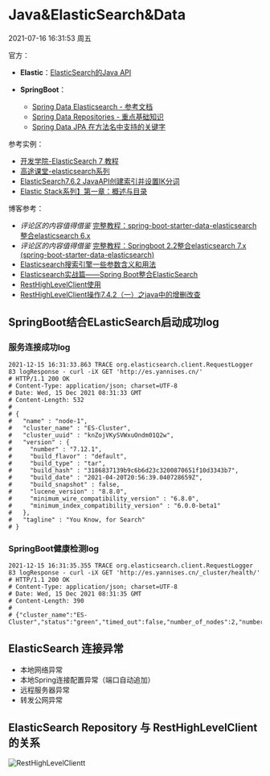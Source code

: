# Java&ElasticSearch&Data

2021-07-16 16:31:53 周五

官方：

 - **Elastic**：[ElasticSearch的Java API](https://www.elastic.co/guide/en/elasticsearch/reference/current/api-java.html)
 - **SpringBoot**：
   
    - [Spring Data Elasticsearch - 参考文档](https://docs.spring.io/spring-data/elasticsearch/docs/4.0.6.RELEASE/reference/html/#preface)
    - [Spring Data Repositories - 重点基础知识](https://docs.spring.io/spring-data/elasticsearch/docs/4.0.6.RELEASE/reference/html/#repositories)
    - [Spring Data JPA 在方法名中支持的关键字](https://docs.spring.io/spring-data/jpa/docs/current/reference/html/#jpa.query-methods.query-creation)

参考实例：

 - [开发学院-ElasticSearch 7 教程](https://www.kaifaxueyuan.com/server/elasticsearch7/elasticsearch-index.html)
 - [高途课堂-elasticsearch系列](https://blog.csdn.net/m0_37135421/article/details/104119720)
 - [ElasticSearch7.6.2 JavaAPI创建索引并设置IK分词](https://blog.csdn.net/GhostGuest/article/details/109760660)
 - [Elastic Stack系列】第一章：概述与目录](https://twocups.cn/index.php/2021/02/20/24/)

博客参考：

 - *评论区的内容值得借鉴* [完整教程：spring-boot-starter-data-elasticsearch整合elasticsearch 6.x](https://blog.csdn.net/chengyuqiang/article/details/86135795)
 - *评论区的内容值得借鉴* [完整教程：Springboot 2.2整合elasticsearch 7.x (spring-boot-starter-data-elasticsearch)](https://blog.csdn.net/chengyuqiang/article/details/102938266)
 - [Elasticsearch搜索引擎一些参数含义和用法](https://blog.csdn.net/qq_44695727/article/details/107164037)
 - [Elasticsearch实战篇——Spring Boot整合ElasticSearch](https://segmentfault.com/a/1190000018625101)
 - [RestHighLevelClient使用](https://www.cnblogs.com/cicada-smile/p/14322789.html)
 - [RestHighLevelClient操作7.4.2（一）之java中的增删改查](https://blog.csdn.net/m0_37635053/article/details/108438105)

## SpringBoot结合ELasticSearch启动成功log

### 服务连接成功log

```text
2021-12-15 16:31:33.863 TRACE org.elasticsearch.client.RequestLogger 83 logResponse - curl -iX GET 'http://es.yannises.cn/'
# HTTP/1.1 200 OK
# Content-Type: application/json; charset=UTF-8
# Date: Wed, 15 Dec 2021 08:31:33 GMT
# Content-Length: 532
#
# {
#   "name" : "node-1",
#   "cluster_name" : "ES-Cluster",
#   "cluster_uuid" : "knZojVKySVWxuOndm01Q2w",
#   "version" : {
#     "number" : "7.12.1",
#     "build_flavor" : "default",
#     "build_type" : "tar",
#     "build_hash" : "3186837139b9c6b6d23c3200870651f10d3343b7",
#     "build_date" : "2021-04-20T20:56:39.040728659Z",
#     "build_snapshot" : false,
#     "lucene_version" : "8.8.0",
#     "minimum_wire_compatibility_version" : "6.8.0",
#     "minimum_index_compatibility_version" : "6.0.0-beta1"
#   },
#   "tagline" : "You Know, for Search"
# }
```

### SpringBoot健康检测log

```text
2021-12-15 16:31:35.355 TRACE org.elasticsearch.client.RequestLogger 83 logResponse - curl -iX GET 'http://es.yannises.cn/_cluster/health/'
# HTTP/1.1 200 OK
# Content-Type: application/json; charset=UTF-8
# Date: Wed, 15 Dec 2021 08:31:35 GMT
# Content-Length: 390
#
# {"cluster_name":"ES-Cluster","status":"green","timed_out":false,"number_of_nodes":2,"number_of_data_nodes":2,"active_primary_shards":217,"active_shards":434,"relocating_shards":0,"initializing_shards":0,"unassigned_shards":0,"delayed_unassigned_shards":0,"number_of_pending_tasks":0,"number_of_in_flight_fetch":0,"task_max_waiting_in_queue_millis":0,"active_shards_percent_as_number":100.0}
```

## ElasticSearch 连接异常

- 本地网络异常
- 本地Spring连接配置异常（端口自动追加）
- 远程服务器异常
- 转发公网异常

## ElasticSearch Repository 与 RestHighLevelClient 的关系

![RestHighLevelClientt](/images/RestHighLevelClientt.png)

